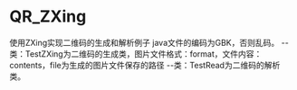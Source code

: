 # QR_ZXing
使用ZXing实现二维码的生成和解析例子
java文件的编码为GBK，否则乱码。
--类：TestZXing为二维码的生成类，图片文件格式：format，文件内容：contents，file为生成的图片文件保存的路径
--类：TestRead为二维码的解析类。
